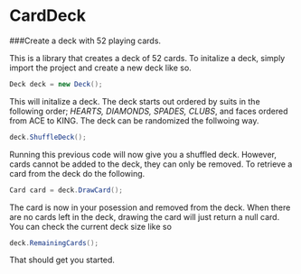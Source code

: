 # CardDeck
###Create a deck with 52 playing cards.

This is a library that creates a deck of 52 cards. To initalize a deck, simply import the project and create a new deck like so.

```java
Deck deck = new Deck();
```

This will initalize a deck. The deck starts out ordered by suits in the following order; *HEARTS, DIAMONDS, SPADES, CLUBS*, and faces ordered from ACE to KING. The deck can be randomized the follwoing way.
```java
deck.ShuffleDeck();
```

Running this previous code will now give you a shuffled deck. However, cards cannot be added to the deck, they can only be removed. To retrieve a card from the deck do the following.

```java
Card card = deck.DrawCard();
```

The card is now in your posession and removed from the deck. When there are no cards left in the deck, drawing the card will just return a null card. You can check the current deck size like so

```java
deck.RemainingCards();
```
That should get you started.
